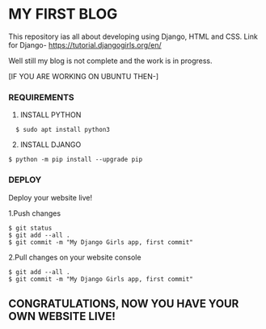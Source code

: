 # MY FIRST BLOG

This repository ias all about developing using Django, HTML and CSS.
Link for Django- https://tutorial.djangogirls.org/en/

Well still my blog is not complete and the work is in progress.

[IF YOU ARE WORKING ON UBUNTU THEN-]

### REQUIREMENTS

 1. INSTALL PYTHON
```
  $ sudo apt install python3
 ```

2. INSTALL DJANGO
```
$ python -m pip install --upgrade pip
```

### DEPLOY

Deploy your website live!

  1.Push changes 
```
$ git status
$ git add --all .
$ git commit -m "My Django Girls app, first commit"
```
  2.Pull changes on your website console
```
$ git add --all .
$ git commit -m "My Django Girls app, first commit"
```
## CONGRATULATIONS, NOW YOU HAVE YOUR OWN WEBSITE LIVE!
